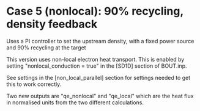 Case 5 (nonlocal): 90% recycling, density feedback
==================================================

Uses a PI controller to set the upstream density, with
a fixed power source and 90% recycling at the target

This version uses non-local electron heat transport.
This is enabled by setting "nonlocal_conduction = true"
in the [SD1D] section of BOUT.inp. 

See settings in the [non_local_parallel] section for settings
needed to get this to work correctly.

Two new outputs are "qe_nonlocal" and "qe_local" which are
the heat flux in normalised units from the two different calculations.



